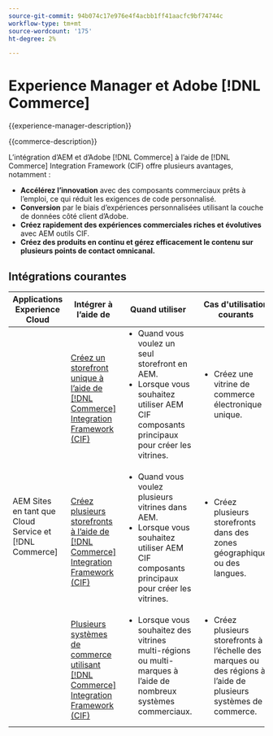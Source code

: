 ```yaml
---
source-git-commit: 94b074c17e976e4f4acbb1ff41aacfc9bf74744c
workflow-type: tm+mt
source-wordcount: '175'
ht-degree: 2%

---
```



# Experience Manager et Adobe [!DNL Commerce]

{{experience-manager-description}}

{{commerce-description}}

L’intégration d’AEM et d’Adobe [!DNL Commerce] à l’aide de [!DNL Commerce] Integration Framework (CIF) offre plusieurs avantages, notamment :

+ **Accélérez l’innovation** avec des composants commerciaux prêts à l’emploi, ce qui réduit les exigences de code personnalisé.
+ **Conversion** par le biais d’expériences personnalisées utilisant la couche de données côté client d’Adobe.
+ **Créez rapidement des expériences commerciales riches et évolutives** avec AEM outils CIF.
+ **Créez des produits en continu et gérez efficacement le contenu sur plusieurs points de contact omnicanal.**

## Intégrations courantes

<table>
    <thead>
        <tr>
            <th>Applications Experience Cloud</th>
            <th>Intégrer à l’aide de</th>
            <th>Quand utiliser</th>
            <th>Cas d'utilisation courants</th>
        </tr>
    </thead>
    <tbody>
        <tr>
            <td rowspan="3">AEM Sites en tant que Cloud Service et [!DNL Commerce]</td>
            <td><a href="https://experienceleague.adobe.com/docs/experience-manager-cloud-service/content/content-and-commerce/storefront/getting-started.html?lang=fr" target="_blank" rel="noreferrer">Créez un storefront unique à l’aide de [!DNL Commerce] Integration Framework (CIF)</a></td>
            <td>
                <ul style="margin-top: 0;">
                    <li>Quand vous voulez un seul storefront en AEM.</li>
                    <li>Lorsque vous souhaitez utiliser AEM CIF composants principaux pour créer les vitrines.</li>
                </ul>
            </td>
            <td>
                <ul style="margin-top: 0;">
                    <li>
                        Créez une vitrine de commerce électronique unique.
                    </li>
                </ul>
            </td>
        </tr>
        <tr>
            <td><a href="https://experienceleague.adobe.com/docs/experience-manager-cloud-service/content/content-and-commerce/storefront/administering/multi-store-setup.html?lang=fr" target="_blank" rel="noreferrer">Créez plusieurs storefronts à l’aide de [!DNL Commerce] Integration Framework (CIF)</a></td>
            <td>
                <ul style="margin-top: 0;">
                    <li>Quand vous voulez plusieurs vitrines dans AEM.</li>
                    <li>Lorsque vous souhaitez utiliser AEM CIF composants principaux pour créer les vitrines.</li>
                </ul>
            </td>
            <td>
                <ul style="margin-top: 0;">
                    <li>Créez plusieurs storefronts dans des zones géographiques ou des langues.</li>
                </ul>
            </td>
        </tr>
        <tr>
            <td><a href="https://experienceleague.adobe.com/docs/experience-manager-cloud-service/content/content-and-commerce/storefront/administering/multiple-commerce-systems-setup.html?lang=fr" target="_blank" rel="noreferrer">Plusieurs systèmes de commerce utilisant [!DNL Commerce] Integration Framework (CIF)</a></td>
            <td>
                <ul style="margin-top: 0;"><li>Lorsque vous souhaitez des vitrines multi-régions ou multi-marques à l’aide de nombreux systèmes commerciaux.</li></ul>
            </td>
            <td>
                <ul style="margin-top: 0;"><li>Créez plusieurs storefronts à l’échelle des marques ou des régions à l’aide de plusieurs systèmes de commerce.</li></ul>
            </td>
        </tr>
    </tbody>          
</table>
